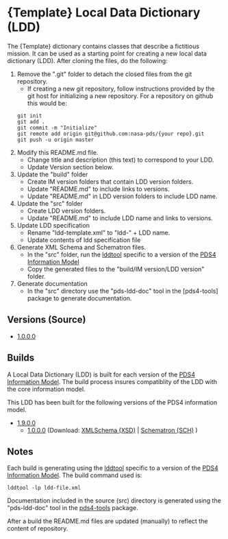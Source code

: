 # {Template} Local Data Dictionary (LDD)

The {Template} dictionary contains classes that describe a fictitious mission. It can be used as a starting point for creating a new local data dictionary (LDD). After cloning the files, do the following:

1. Remove the ".git" folder to detach the closed files from the git repository.
	- If creating a new git repository, follow instructions provided by the git host for initializing a new repository. For a repository on github this would be:
	```
	git init
	git add .
	git commit -m "Initialize"
	git remote add origin git@github.com:nasa-pds/{your repo}.git
	git push -u origin master
	```
2. Modify this README.md file.
	- Change title and description (this text) to correspond to your LDD. 
	- Update Version section below.
3. Update the "build" folder 
	- Create IM version folders that contain LDD version folders.
	- Update "README.md" to include links to versions.
	- Update "README.md" in LDD version folders to include LDD name.
4. Update the "src" folder
	- Create LDD version folders.
	- Update "README.md" to include LDD name and links to versions.
5. Update LDD specification
	- Rename "ldd-template.xml" to "ldd-" + LDD name.
	- Update contents of ldd specification file
6. Generate XML Schema and Schematron files.
	- In the "src" folder, run the [lddtool](https://pds.nasa.gov/pds4/software/ldd/) specific to a version of the [PDS4 Information Model](https://pds.nasa.gov/pds4/doc/im/)
	- Copy the generated files to the "build/IM version/LDD version" folder.
7. Generate documentation
	- In the "src" directory use the "pds-ldd-doc" tool in the [pds4-tools] package to generate documentation.

## Versions (Source)

- [1.0.0.0](src/1.0.0.0)

## Builds

A Local Data Dictionary (LDD) is built for each version of the [PDS4 Information Model](https://pds.nasa.gov/pds4/doc/im/).
The build process insures compatiblity of the LDD with the core information model.

This LDD has been built for the following versions of the PDS4 information model.

- [1.9.0.0](build/1.9.0.0)
   - [1.0.0.0](src/1.0.0.0) (Download: 
      [XMLSchema (XSD)](https://github.com/nasa-pds/ldd-template/raw/master/build/1.9.0.0/1.0.0.0/PDS4_MESS_1900_1000.xsd)
      | [Schematron (SCH)](https://github.com/nasa-pds/ldd-template/raw/master/build/1.9.0.0/1.0.0.0/PDS4_MESS_1900_1000.sch)
      )

	
## Notes

Each build is generating using the [lddtool](https://pds.nasa.gov/pds4/software/ldd/) specific to a version of the [PDS4 Information Model](https://pds.nasa.gov/pds4/doc/im/). The build command used is:

```
lddtool -lp ldd-file.xml
```

Documentation included in the source (src) directory is generated using the "pds-ldd-doc" tool in the [pds4-tools](https://github.com/nasa-pds/pds4-tools) package.

After a build the README.md files are updated (manually) to reflect the content of repository.

